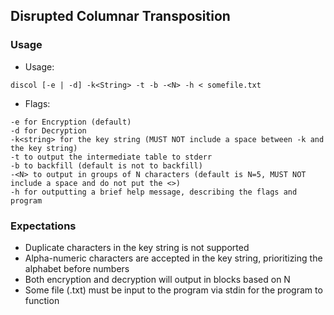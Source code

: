 ## Disrupted Columnar Transposition

### Usage
* Usage: 
```
discol [-e | -d] -k<String> -t -b -<N> -h < somefile.txt
```

* Flags:
```
-e for Encryption (default)
-d for Decryption
-k<string> for the key string (MUST NOT include a space between -k and the key string)
-t to output the intermediate table to stderr
-b to backfill (default is not to backfill)
-<N> to output in groups of N characters (default is N=5, MUST NOT include a space and do not put the <>)
-h for outputting a brief help message, describing the flags and program
```

### Expectations
* Duplicate characters in the key string is not supported
* Alpha-numeric characters are accepted in the key string, prioritizing the alphabet before numbers
* Both encryption and decryption will output in blocks based on N
* Some file (.txt) must be input to the program via stdin for the program to function


